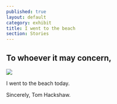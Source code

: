 ```yaml
---
published: true
layout: default
category: exhibit
title: I went to the beach
section: Stories
---
```


## To whoever it may concern,
<img src="https://farm8.staticflickr.com/7629/16832427776_3dc636fbe5_o_d.jpg" >

I went to the beach today.

Sincerely,
Tom Hackshaw.

